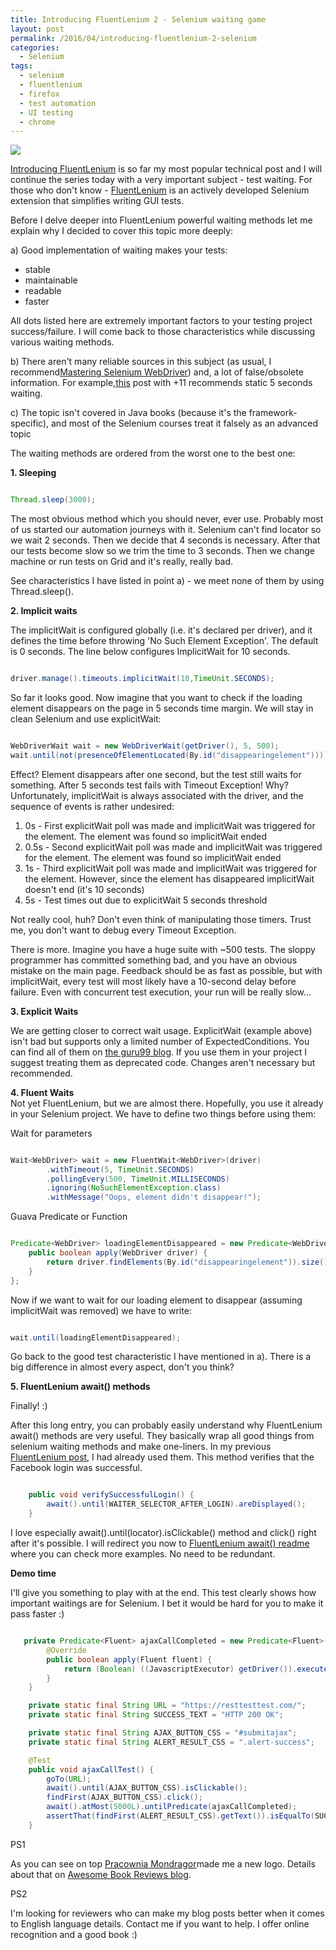 ```yaml
---
title: Introducing FluentLenium 2 - Selenium waiting game
layout: post
permalink: /2016/04/introducing-fluentlenium-2-selenium
categories:
  - Selenium
tags:
  - selenium
  - fluentlenium
  - firefox
  - test automation
  - UI testing
  - chrome 
---
```


![](/images/blog/myfacewhilewaitingforittoload_97763284cc024193ded2f45d572c0e98.jpg)

[Introducing FluentLenium](https://awesome-testing.com/2016/01/introducing-fluentlenium-1.html) is so far my most popular technical post and I will continue the series today with a very important subject - test waiting. For those who don't know - [FluentLenium](https://github.com/FluentLenium/FluentLenium) is an actively developed Selenium extension that simplifies writing GUI tests.

Before I delve deeper into FluentLenium powerful waiting methods let me explain why I decided to cover this topic more deeply:

a) Good implementation of waiting makes your tests:

* stable
* maintainable
* readable
* faster

All dots listed here are extremely important factors to your testing project success/failure. I will come back to those characteristics while discussing various waiting methods.

b) There aren't many reliable sources in this subject (as usual, I recommend[Mastering Selenium WebDriver](http://www.amazon.com/Mastering-Selenium-WebDriver-Mark-Collin/dp/1784394351)) and, a lot of false/obsolete information. For example,[this](http://stackoverflow.com/questions/12858972/how-can-i-ask-the-selenium-webdriver-to-wait-for-few-seconds-in-java?rq=1) post with +11 recommends static 5 seconds waiting.

c) The topic isn't covered in Java books (because it's the framework-specific), and most of the Selenium courses treat it falsely as an advanced topic

The waiting methods are ordered from the worst one to the best one:

**1\. Sleeping**

```java

Thread.sleep(3000);

```

The most obvious method which you should never, ever use. Probably most of us started our automation journeys with it. Selenium can't find locator so we wait 2 seconds. Then we decide that 4 seconds is necessary. After that our tests become slow so we trim the time to 3 seconds. Then we change machine or run tests on Grid and it's really, really bad.

See characteristics I have listed in point a) - we meet none of them by using Thread.sleep().

**2\. Implicit waits**

The implicitWait is configured globally (i.e. it's declared per driver), and it defines the time before throwing 'No Such Element Exception'. The default is 0 seconds. The line below configures ImplicitWait for 10 seconds.

```java

driver.manage().timeouts.implicitWait(10,TimeUnit.SECONDS);

```

So far it looks good. Now imagine that you want to check if the loading element disappears on the page in 5 seconds time margin. We will stay in clean Selenium and use explicitWait:

```java

WebDriverWait wait = new WebDriverWait(getDriver(), 5, 500);
wait.until(not(presenceOfElementLocated(By.id("disappearingelement"))));

```

Effect? Element disappears after one second, but the test still waits for something. After 5 seconds test fails with Timeout Exception! Why? Unfortunately, implicitWait is always associated with the driver, and the sequence of events is rather undesired:

1. 0s - First explicitWait poll was made and implicitWait was triggered for the element. The element was found so implicitWait ended
2. 0.5s - Second explicitWait poll was made and implicitWait was triggered for the element. The element was found so implicitWait ended
3. 1s - Third explicitWait poll was made and implicitWait was triggered for the element. However, since the element has disappeared implicitWait doesn't end (it's 10 seconds)
4. 5s - Test times out due to explicitWait 5 seconds threshold

Not really cool, huh? Don't even think of manipulating those timers. Trust me, you don't want to debug every Timeout Exception.

There is more. Imagine you have a huge suite with ~500 tests. The sloppy programmer has committed something bad, and you have an obvious mistake on the main page. Feedback should be as fast as possible, but with implicitWait, every test will most likely have a 10-second delay before failure. Even with concurrent test execution, your run will be really slow...

**3\. Explicit Waits**

We are getting closer to correct wait usage. ExplicitWait (example above) isn't bad but supports only a limited number of ExpectedConditions. You can find all of them on [the guru99 blog](http://www.guru99.com/implicit-explicit-waits-selenium.html). If you use them in your project I suggest treating them as deprecated code. Changes aren't necessary but recommended.

**4\. Fluent Waits**  
Not yet FluentLenium, but we are almost there. Hopefully, you use it already in your Selenium project. We have to define two things before using them:

Wait for parameters

```java

Wait<WebDriver> wait = new FluentWait<WebDriver>(driver)
        .withTimeout(5, TimeUnit.SECONDS)
        .pollingEvery(500, TimeUnit.MILLISECONDS)
        .ignoring(NoSuchElementException.class)
        .withMessage("Oops, element didn't disappear!");

```

Guava Predicate or Function

```java

Predicate<WebDriver> loadingElementDisappeared = new Predicate<WebDriver>() {
    public boolean apply(WebDriver driver) {
        return driver.findElements(By.id("disappearingelement")).size() = 0;
    }
};

```

Now if we want to wait for our loading element to disappear (assuming implicitWait was removed) we have to write:

```java

wait.until(loadingElementDisappeared);

```

Go back to the good test characteristic I have mentioned in a). There is a big difference in almost every aspect, don't you think?

**5\. FluentLenium await() methods**  

Finally! :)

After this long entry, you can probably easily understand why FluentLenium await() methods are very useful. They basically wrap all good things from selenium waiting methods and make one-liners. In my previous [FluentLenium post](https://awesome-testing.com/2016/01/introducing-fluentlenium-1.html), I had already used them. This method verifies that the Facebook login was successful.

```java

    public void verifySuccessfulLogin() {
        await().until(WAITER_SELECTOR_AFTER_LOGIN).areDisplayed();
    }

```

I love especially await().until(locator).isClickable() method and click() right after it's possible. I will redirect you now to [FluentLenium await() readme](https://github.com/FluentLenium/FluentLenium#wait-for-an-ajax-call) where you can check more examples. No need to be redundant.

**Demo time**

I'll give you something to play with at the end. This test clearly shows how important waitings are for Selenium. I bet it would be hard for you to make it pass faster :)

```java

   private Predicate<Fluent> ajaxCallCompleted = new Predicate<Fluent>() {
        @Override
        public boolean apply(Fluent fluent) {
            return (Boolean) ((JavascriptExecutor) getDriver()).executeScript("return (window.jQuery != null) && (jQuery.active === 0);");
        }
    }

    private static final String URL = "https://resttesttest.com/";
    private static final String SUCCESS_TEXT = "HTTP 200 OK";

    private static final String AJAX_BUTTON_CSS = "#submitajax";
    private static final String ALERT_RESULT_CSS = ".alert-success";

    @Test
    public void ajaxCallTest() {
        goTo(URL);
        await().until(AJAX_BUTTON_CSS).isClickable();
        findFirst(AJAX_BUTTON_CSS).click();
        await().atMost(5000L).untilPredicate(ajaxCallCompleted);
        assertThat(findFirst(ALERT_RESULT_CSS).getText()).isEqualTo(SUCCESS_TEXT);
    }

```

PS1

As you can see on top [Pracownia Mondragor](https://pracowniamandragor.wordpress.com/)made me a new logo. Details about that on [Awesome Book Reviews blog](http://awesome-bookreviews.blogspot.com/2016/03/blog-update-awesome-logo.html).

PS2

I'm looking for reviewers who can make my blog posts better when it comes to English language details. Contact me if you want to help. I offer online recognition and a good book :)
